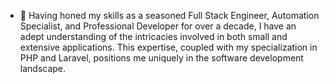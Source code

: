 - 👋 Having honed my skills as a seasoned Full Stack Engineer, Automation Specialist, and Professional Developer for over a decade, I have an adept understanding of the intricacies involved in both small and extensive applications. This expertise, coupled with my specialization in PHP and Laravel, positions me uniquely in the software development landscape.

<!---
ronaldval160/ronaldval160 is a ✨ special ✨ repository because its `README.md` (this file) appears on your GitHub profile.
You can click the Preview link to take a look at your changes.
--->
